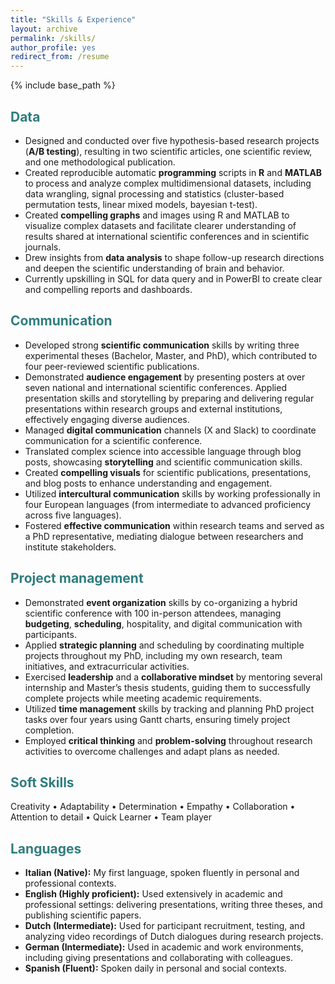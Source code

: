 ```yaml
---
title: "Skills & Experience"
layout: archive
permalink: /skills/
author_profile: yes
redirect_from: /resume
---
```


{% include base_path %}

## <span style="color: #307D7E"> **Data**  </span> 

* Designed and conducted over five hypothesis-based research projects (**A/B testing**), resulting in two scientific articles, one scientific review, and one methodological publication.
* Created reproducible automatic **programming** scripts in **R** and **MATLAB** to process and analyze complex multidimensional datasets, including data wrangling, signal processing and statistics (cluster-based permutation tests, linear mixed models, bayesian t-test). 
* Created **compelling graphs** and images using R and MATLAB to visualize complex datasets and facilitate clearer understanding of results shared at international scientific conferences and in scientific journals.
* Drew insights from **data analysis** to shape follow-up research directions and deepen the scientific understanding of brain and behavior.
* Currently upskilling in SQL for data query and in PowerBI to create clear and compelling reports and dashboards.


## <span style="color: #307D7E"> **Communication**  </span> 

* Developed strong **scientific communication** skills by writing three experimental theses (Bachelor, Master, and PhD), which contributed to four peer-reviewed scientific publications.
* Demonstrated **audience engagement** by presenting posters at over seven national and international scientific conferences.
Applied presentation skills and storytelling by preparing and delivering regular presentations within research groups and external institutions, effectively engaging diverse audiences.
* Managed **digital communication** channels (X and Slack) to coordinate communication for a scientific conference.
* Translated complex science into accessible language through blog posts, showcasing **storytelling** and scientific communication skills.
* Created **compelling visuals** for scientific publications, presentations, and blog posts to enhance understanding and engagement.
* Utilized **intercultural communication** skills by working professionally in four European languages (from intermediate to advanced proficiency across five languages).
* Fostered **effective communication** within research teams and served as a PhD representative, mediating dialogue between researchers and institute stakeholders.


## <span style="color: #307D7E"> **Project management**  </span> 

* Demonstrated **event organization** skills by co-organizing a hybrid scientific conference with 100 in-person attendees, managing **budgeting**, **scheduling**, hospitality, and digital communication with participants.
* Applied **strategic planning** and scheduling by coordinating multiple projects throughout my PhD, including my own research, team initiatives, and extracurricular activities.
* Exercised **leadership** and a **collaborative mindset** by mentoring several internship and Master’s thesis students, guiding them to successfully complete projects while meeting academic requirements.
* Utilized **time management** skills by tracking and planning PhD project tasks over four years using Gantt charts, ensuring timely project completion.
* Employed **critical thinking** and **problem-solving** throughout research activities to overcome challenges and adapt plans as needed.


## <span style="color: #307D7E"> **Soft Skills**  </span> 

Creativity • Adaptability • Determination • Empathy • Collaboration • Attention to detail • Quick Learner • Team player


## <span style="color: #307D7E"> **Languages**  </span> 
* **Italian (Native):** My first language, spoken fluently in personal and professional contexts.
* **English (Highly proficient):** Used extensively in academic and professional settings: delivering presentations, writing three theses, and publishing scientific papers.
* **Dutch (Intermediate):** Used for participant recruitment, testing, and analyzing video recordings of Dutch dialogues during research projects.
* **German (Intermediate):** Used in academic and work environments, including giving presentations and collaborating with colleagues.
* **Spanish (Fluent):** Spoken daily in personal and social contexts.



 


